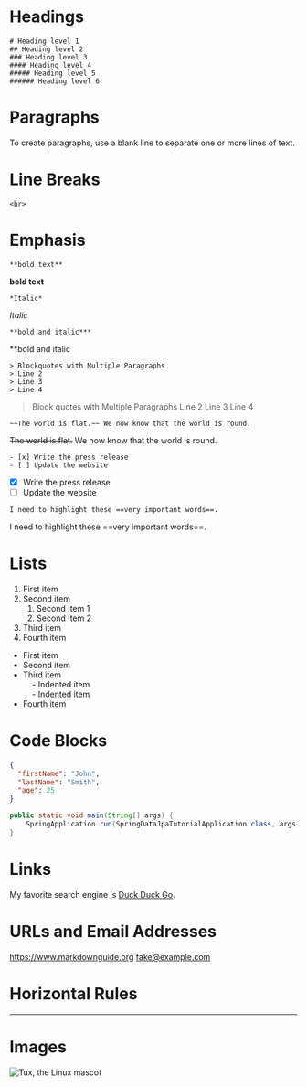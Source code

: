 # Headings
```
# Heading level 1
## Heading level 2
### Heading level 3
#### Heading level 4
##### Heading level 5
###### Heading level 6
```

# Paragraphs
To create paragraphs, use a blank line to separate one or more lines of text.

# Line Breaks
```
<br>
```
# Emphasis
```
**bold text**
```
**bold text**

```
*Italic*
```
*Italic*

```
**bold and italic***
```
**bold and italic

```
> Blockquotes with Multiple Paragraphs
> Line 2
> Line 3
> Line 4
```
> Block quotes with Multiple Paragraphs
> Line 2
> Line 3
> Line 4

```
~~The world is flat.~~ We now know that the world is round.
```
~~The world is flat.~~ We now know that the world is round.

```
- [x] Write the press release
- [ ] Update the website
```
- [x] Write the press release
- [ ] Update the website

```
I need to highlight these ==very important words==.
```
I need to highlight these ==very important words==.

# Lists
1. First item  
2. Second item  
	1. Second Item 1
	2. Second Item 2
3. Third item  
4. Fourth item

- First item  
- Second item  
- Third item  
    - Indented item  
    - Indented item  
- Fourth item

# Code Blocks
```json
{
  "firstName": "John",
  "lastName": "Smith",
  "age": 25
}
```

```java
public static void main(String[] args) {  
    SpringApplication.run(SpringDataJpaTutorialApplication.class, args);  
}
```
# Links
My favorite search engine is [Duck Duck Go](https://duckduckgo.com).

# URLs and Email Addresses
<https://www.markdownguide.org>
<fake@example.com>

# Horizontal Rules
***

# Images
![Tux, the Linux mascot](https://ih1.redbubble.net/image.738129642.6518/raf,750x1000,075,t,FFFFFF:97ab1c12de.jpg)